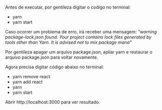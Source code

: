 Antes de executar, por gentileza digitar o codigo no terminal:
* yarn
* yarn start

Caso ocorrer um problema de erro, irá receber uma mensagem:
_"warning package-lock.json found. Your project contains lock files generated by tools other than Yarn. It is advised not to mix package mana"_

Por gentileza apagar um arquivo package.json, apliar yarn e restaurar o arquivo package.json para voltar novamente.

Agora precisa digitar código abaixo no terminal:
* yarn remove react
* yarn add react
* yarn
* yarn start

Abrir http://localhost:3000 para ver resultado.
